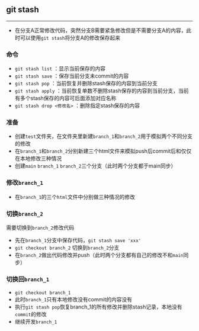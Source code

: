 ## git stash
---
* 在分支A正常修改代码，突然分支B需要紧急修改但是不需要分支A的内容，此时可以使用`git stash`将分支A的修改保存起来

### 命令
* `git stash list` ：显示当前保存的内容
* `git stash save` ：保存当前分支未commit的内容
* `git stash pop` ：当前恢复并删除stash保存的内容到当前分支
* `git stash apply` ：当前恢复单数不删除stash保存的内容到当前分支，当前有多个stash保存的内容可后面添加对应名称
* `git stash drop <修改名>` ：删除指定stash保存的内容


### 准备
* 创建`test`文件夹，在文件夹里新建`branch_1`和`branch_2`用于模拟两个不同分支的修改
* 在`branch_1`和`branch_2`分别新建三个html文件来模拟push后commit后和仅仅在本地修改三种情况
* 创建`main` `branch_1` `branch_2`三个分支（此时两个分支都于main同步）


### 修改`branch_1`
* 在`branch_1`的三个`html`文件中分别做三种情况的修改

### 切换`branch_2`
需要切换到`branch_2`修改代码
* 先在`branch_1`分支中保存代码，`git stash save 'xxx'`
* `git checkout branch_2` 切换到`branch_2`分支
* 在`branch_2`做出代码修改并push（此时两个分支都有自己的修改不和`main`同步）

### 切换回`branch_1`
* `git checkout branch_1`
* 此时`branch_1`只有本地修改没有commit的内容没有
* 执行`git stash pop`恢复branch_1的所有修改并删除stash记录，本地没有`commit`的修改
* 继续开发`branch_1`